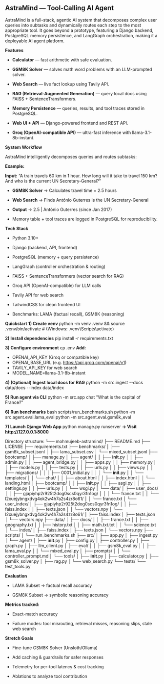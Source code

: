 ## AstraMind — Tool-Calling AI Agent 

AstraMind is a full-stack, agentic AI system that decomposes complex user queries into subtasks and dynamically routes each step to the most appropriate tool.
It goes beyond a prototype, featuring a Django backend, PostgreSQL memory persistence, and LangGraph orchestration, making it a deployable AI agent platform.

**Features**

- **Calculator** — fast arithmetic with safe evaluation.

- **GSM8K Solver** — solves math word problems with an LLM-prompted solver.

- **Web Search** — live fact lookup using Tavily API.

- **RAG (Retrieval-Augmented Generation)** — query local docs using FAISS + SentenceTransformers.

- **Memory Persistence** — queries, results, and tool traces stored in PostgreSQL.

- **Web UI + API** — Django-powered frontend and REST API.

- **Groq (OpenAI-compatible API)** — ultra-fast inference with llama-3.1-8b-instant.

**System Workflow**

AstraMind intelligently decomposes queries and routes subtasks:

**Example:**

**Input:** “A train travels 60 km in 1 hour. How long will it take to travel 150 km? And who is the current UN Secretary-General?”

- **GSM8K Solver** → Calculates travel time = 2.5 hours

- **Web Search** → Finds António Guterres is the UN Secretary-General

- **Output** → 2.5 | António Guterres (since Jan 2017)

- Memory table + tool traces are logged in PostgreSQL for reproducibility.

**Tech Stack**

- Python 3.10+

- Django (backend, API, frontend)

- PostgreSQL (memory + query persistence)

- LangGraph (controller orchestration & routing)

- FAISS + SentenceTransformers (vector search for RAG)

- Groq API (OpenAI-compatible) for LLM calls

- Tavily API for web search

- TailwindCSS for clean frontend UI

- Benchmarks: LAMA (factual recall), GSM8K (reasoning)

**Quickstart**
**1) Create venv**
python -m venv .venv && source .venv/bin/activate   # (Windows: .venv\Scripts\activate)

**2) Install dependencies**
pip install -r requirements.txt

**3) Configure environment**
cp .env
**Add:**
- OPENAI_API_KEY (Groq or compatible key)
- OPENAI_BASE_URL (e.g. https://api.groq.com/openai/v1)
- TAVILY_API_KEY for web search
- MODEL_NAME=llama-3.1-8b-instant

**4) (Optional) Ingest local docs for RAG**
python -m src.ingest --docs data/docs --index data/index

**5) Run agent via CLI**
python -m src.app chat "What is the capital of France?"

**6) Run benchmarks**
bash scripts/run_benchmarks.sh
python -m src.agent.eval.lama_eval
python -m src.agent.eval.gsm8k_eval

**7) Launch Django Web App**
python manage.py runserver
**→ Visit http://127.0.0.1:8000**

Directory structure:
└── mohmujeeb-astramind/
    ├── README.md
    ├── LICENSE
    ├── requirements.txt
    ├── benchmarks/
    │   ├── gsm8k_subset.jsonl
    │   ├── lama_subset.csv
    │   └── mixed_subset.jsonl
    ├── bootcamp/
    │   ├── manage.py
    │   ├── agent/
    │   │   ├── __init__.py
    │   │   ├── admin.py
    │   │   ├── agent_bridge.py
    │   │   ├── apps.py
    │   │   ├── memory.py
    │   │   ├── models.py
    │   │   ├── tests.py
    │   │   ├── urls.py
    │   │   ├── views.py
    │   │   ├── migrations/
    │   │   │   ├── 0001_initial.py
    │   │   │   └── __init__.py
    │   │   └── templates/
    │   │       └── chat/
    │   │           ├── about.html
    │   │           ├── index.html
    │   │           └── landing.html
    │   ├── bootcamp/
    │   │   ├── __init__.py
    │   │   ├── asgi.py
    │   │   ├── settings.py
    │   │   ├── urls.py
    │   │   └── wsgi.py
    │   └── data/
    │       ├── user_docs/
    │       │   ├── gjapiyhp2r925t2dog0scs0qyr3fn1og/
    │       │   │   └── france.txt
    │       │   └── l2xuejybngxdvg4ok2w4h7a2s4zr8o61/
    │       │       └── france.txt
    │       └── user_index/
    │           ├── gjapiyhp2r925t2dog0scs0qyr3fn1og/
    │           │   ├── faiss.index
    │           │   ├── texts.json
    │           │   └── vectors.npy
    │           └── l2xuejybngxdvg4ok2w4h7a2s4zr8o61/
    │               ├── faiss.index
    │               ├── texts.json
    │               └── vectors.npy
    ├── data/
    │   ├── docs/
    │   │   ├── france.txt
    │   │   ├── geography.txt
    │   │   ├── history.txt
    │   │   ├── math.txt.txt
    │   │   └── science.txt
    │   └── index/
    │       ├── faiss.index
    │       ├── texts.json
    │       └── vectors.npy
    ├── scripts/
    │   └── run_benchmarks.sh
    ├── src/
    │   ├── app.py
    │   ├── ingest.py
    │   └── agent/
    │       ├── __init__.py
    │       ├── config.py
    │       ├── controller.py
    │       ├── graph.py
    │       ├── llm_client.py
    │       ├── eval/
    │       │   ├── gsm8k_eval.py
    │       │   ├── lama_eval.py
    │       │   └── mixed_eval.py
    │       ├── prompts/
    │       │   └── controller_prompt.md
    │       └── tools/
    │           ├── __init__.py
    │           ├── calculator.py
    │           ├── gsm8k_solver.py
    │           ├── rag.py
    │           └── web_search.py
    └── tests/
        └── test_tools.py


**Evaluation**

- LAMA Subset → factual recall accuracy

- GSM8K Subset → symbolic reasoning accuracy

**Metrics tracked:**

- Exact-match accuracy

- Failure modes: tool misrouting, retrieval misses, reasoning slips, stale web search

**Stretch Goals**

- Fine-tune GSM8K Solver (Unsloth/Ollama)

- Add caching & guardrails for safer responses

- Telemetry for per-tool latency & cost tracking

- Ablations to analyze tool contribution
